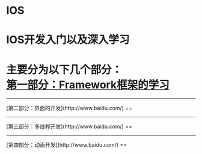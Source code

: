 # IOS
<Strong>IOS开发入门以及深入学习</Strong></br>
===
主要分为以下几个部分：</br>
[第一部分：Framework框架的学习](http://www.baidu.com/)
==
<hr size=1/>
[第二部分：界面的开发](http://www.baidu.com/)
==
<hr/>
[第三部分：多线程开发](http://www.baidu.com/)
==
<hr/>
[第四部分：动画开发](http://www.baidu.com/)
==
